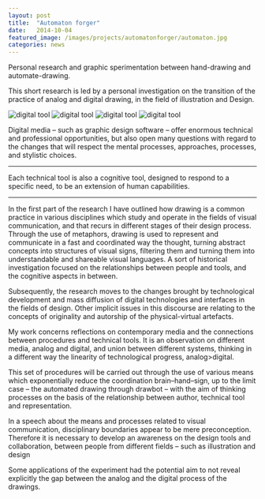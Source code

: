 ```yaml
---
layout: post
title:  "Automaton forger"
date:   2014-10-04
featured_image: /images/projects/automatonforger/automaton.jpg
categories: news
---
```


Personal research and graphic sperimentation between hand-drawing and automate-drawing.

This short research is led by a personal investigation on the transition of the practice of analog and digital drawing, in the field of illustration and Design.

<img src="http://payload155.cargocollective.com/1/10/325579/5411202/Screen-Shot-2014-03-11-at-18.43.37.png" alt="digital tool">
<img src="http://transit7.cargocollective.com/1/10/325579/5411202/IMG_3751_1.jpg" alt="digital tool">
<img src="" alt="digital tool">
<img src="" alt="digital tool">

Digital media – such as graphic design software – offer enormous technical and professional opportunities, but also open many questions with regard to the changes that will respect the mental processes, approaches, processes, and stylistic choices.

<hr>
<div class="highlight">
Each technical tool is also a cognitive tool, designed to respond to a specific need, to be an extension of human capabilities.
</div>
<hr>

In the first part of the research I have outlined how drawing is a common practice in various disciplines which study and operate in the fields of visual communication, and that recurs in different stages of their design process.
Through the use of metaphors, drawing is used to represent and communicate in a fast and coordinated way the thought, turning abstract concepts into structures of visual signs, filtering them and turning them into understandable and shareable visual languages. A sort of historical investigation focused on the relationships between people and tools, and the cognitive aspects in between.

Subsequently, the research moves to the changes brought by technological development and mass diffusion of digital technologies and interfaces in the fields of design. Other implicit issues in this discourse are relating to the concepts of originality and autorship of the physical-virtual artefacts.

My work concerns reflections on contemporary media and the connections between procedures and technical tools. It is an observation on different media, analog and digital,
and union between different systems, thinking in a different way the linearity of technological progress, analog>digital.

This set of procedures will be carried out through the use of various means which exponentially reduce the coordination brain–hand–sign, up to the limit case – the automated drawing through drawbot – with the aim of thinking processes on the basis of the relationship between author, technical tool and representation.

In a speech about the means and processes related to visual communication, disciplinary boundaries appear to be mere preconception. Therefore it is necessary to develop an awareness on the design tools and collaboration, between people from different fields – such as illustration and design

Some applications of the experiment had the potential aim to not reveal explicitly the gap between the analog and the digital process of the drawings.

<div class="blockquote">

</div>

